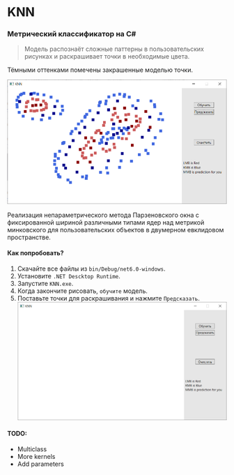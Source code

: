 # KNN
### Метрический классификатор на C#

> Модель распознаёт сложные паттерны в пользовательских рисунках и раскрашивает точки в необходимые цвета.

Тёмными оттенками помечены закрашенные моделью точки.

![Иллюстрация](https://github.com/occ4sion/KNN/blob/master/preview/preview.png)

Реализация непараметрического метода Парзеновского окна с фиксированной шириной различными типами ядер над метрикой минковского для пользовательских объектов в двумерном евклидовом пространстве.

#### Как попробовать?
1. Скачайте все файлы из `bin/Debug/net6.0-windows`.
2. Установите `.NET Descktop Runtime`.
3. Запустите `KNN.exe`.
4. Когда закончите рисовать, `обучите` модель.
5. Поставьте точки для раскрашивания и нажмите `Предсказать`.
![Иллюстрация](https://github.com/occ4sion/KNN/blob/master/preview/KNN.gif)

#### TODO:
* Multiclass
* More kernels
* Add parameters
